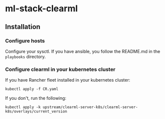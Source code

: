 # ml-stack-clearml

## Installation

### Configure hosts

Configure your sysctl. If you have ansible, you follow the README.md in the
`playbooks` directory.

### Configure clearml in your kubernetes cluster

If you have Rancher fleet installed in your kubernetes cluster:

`kubectl apply -f CR.yaml`

If you don't, run the following:

`kubectl apply -k upstream/clearml-server-k8s/clearml-server-k8s/overlays/current_version`
